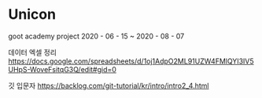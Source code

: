 # Unicon
goot academy project
2020 - 06 - 15 ~ 2020 - 08 - 07

데이터 엑셀 정리
https://docs.google.com/spreadsheets/d/1oj1AdpO2ML91UZW4FMlQYI3IV5UHpS-WoveFsitqG3Q/edit#gid=0

깃 입문자
https://backlog.com/git-tutorial/kr/intro/intro2_4.html
